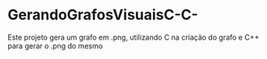 # GerandoGrafosVisuaisC-C-
Este projeto gera um grafo em .png, utilizando C na criação do grafo e C++ para gerar o .png do mesmo
